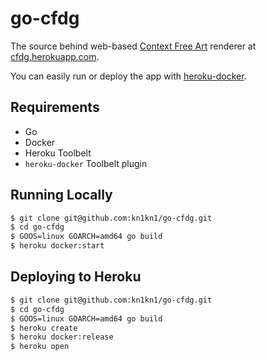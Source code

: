 # go-cfdg

The source behind web-based [Context Free Art](http://www.contextfreeart.org/) renderer at [cfdg.herokuapp.com](https://cfdg.herokuapp.com/).

You can easily run or deploy the app with [heroku-docker](https://devcenter.heroku.com/articles/introduction-local-development-with-docker).

## Requirements
- Go
- Docker
- Heroku Toolbelt
- `heroku-docker` Toolbelt plugin

## Running Locally
```sh
$ git clone git@github.com:kn1kn1/go-cfdg.git
$ cd go-cfdg
$ GOOS=linux GOARCH=amd64 go build
$ heroku docker:start
```

## Deploying to Heroku
```sh
$ git clone git@github.com:kn1kn1/go-cfdg.git
$ cd go-cfdg
$ GOOS=linux GOARCH=amd64 go build
$ heroku create
$ heroku docker:release
$ heroku open
```
